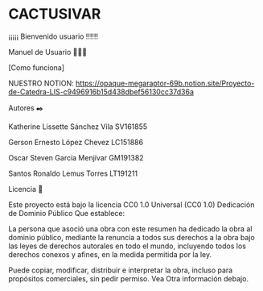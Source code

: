 # CACTUSIVAR



¡¡¡¡¡ Bienvenido usuario !!!!!!



Manuel de Usuario 🧑🏻‍💻

[Como funciona] 


NUESTRO NOTION:
https://opaque-megaraptor-69b.notion.site/Proyecto-de-Catedra-LIS-c9496916b15d438dbef56130cc37d36a


Autores ✒️



Katherine Lissette Sánchez Vila                SV161855

Gerson Ernesto López Chevez                    LC151886

Oscar Steven García Menjívar                   GM191382

Santos Ronaldo Lemus Torres                    LT191211


Licencia 📄

Este proyecto está bajo la licencia CC0 1.0 Universal (CC0 1.0) Dedicación de Dominio Público
Que establece:

La persona que asoció una obra con este resumen ha dedicado la obra al dominio público, mediante la renuncia a todos 
sus derechos 
a la obra bajo las leyes de derechos autorales en todo el mundo, 
incluyendo todos los derechos conexos y afines, en la medida permitida por la ley.

Puede copiar, modificar, distribuir e interpretar la obra, incluso para propósitos comerciales, 
sin pedir permiso. Vea Otra información debajo.





